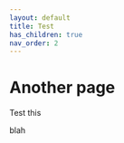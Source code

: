 ```yaml
---
layout: default
title: Test
has_children: true
nav_order: 2
---
```


# Another page

Test this


blah
